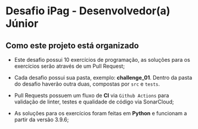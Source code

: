 # Desafio iPag - Desenvolvedor(a) Júnior


## Como este projeto está organizado

- Este desafio possui 10 exercícios de programação, as soluções para os exercícios serão através de um Pull Request;

- Cada desafio possui sua pasta, exemplo: **challenge_01**. Dentro da pasta do desafio haverão outra duas, compostas por `src` e `tests`.

- Pull Requests possuem um fluxo de **CI** via `Github Actions` para validação de linter, testes e qualidade de código via SonarCloud;

- As soluções para os exercícios foram feitas em **Python** e funcionam a partir da versão 3.9.6;
